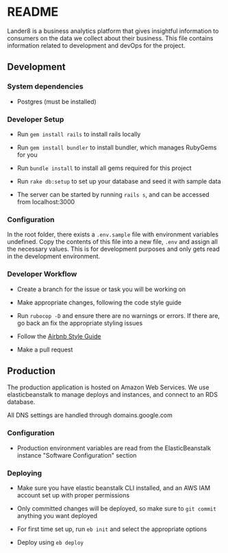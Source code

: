 # README

Lander8 is a business analytics platform that gives insightful information to consumers on the data we collect about their business. This file
contains information related to development and devOps for the project.


## Development

### System dependencies

* Postgres (must be installed)

### Developer Setup

* Run ```gem install rails``` to install rails locally

* Run ```gem install bundler``` to install bundler, which manages RubyGems for you

* Run ```bundle install``` to install all gems required for this project

* Run ```rake db:setup``` to set up your database and seed it with sample data

* The server can be started by running ```rails s```, and can be accessed from localhost:3000

### Configuration

In the root folder, there exists a ```.env.sample``` file with environment variables undefined. Copy the contents of this file into a new file,
```.env``` and assign all the necessary values. This is for development purposes and only gets read in the development environment.

### Developer Workflow

* Create a branch for the issue or task you will be working on

* Make appropriate changes, following the code style guide

* Run ```rubocop -D``` and ensure there are no warnings or errors. If there are, go back an fix the appropriate styling issues

* Follow the [Airbnb Style Guide](https://github.com/airbnb/ruby)

* Make a pull request

## Production

The production application is hosted on Amazon Web Services. We use elasticbeanstalk to manage deploys and instances, and connect to an RDS 
database.

All DNS settings are handled through domains.google.com

### Configuration

* Production environment variables are read from the ElasticBeanstalk instance "Software Configuration" section

### Deploying

* Make sure you have elastic beanstalk CLI installed, and an AWS IAM account set up with proper permissions

* Only committed changes will be deployed, so make sure to ```git commit``` anything you want deployed

* For first time set up, run ```eb init``` and select the appropriate options

* Deploy using ```eb deploy```

